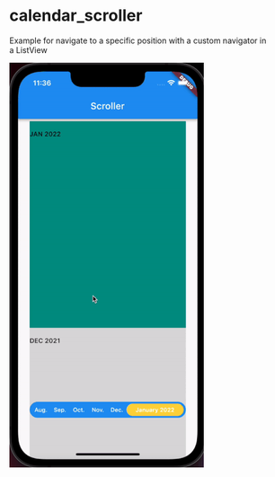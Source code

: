 # calendar_scroller
Example for navigate to a specific position with a custom navigator in a ListView

![Alt text](gif/all.gif)